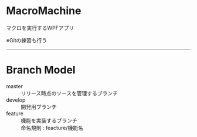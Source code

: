 # MacroMachine
マクロを実行するWPFアプリ

※Gitの練習も行う

----

# Branch Model
<dl>
  <dt>master</dt>
  <dd>リリース時点のソースを管理するブランチ</dd>
  <dt>develop</dt>
  <dd>開発用ブランチ</dd>
  <dt>feature</dt>
  <dd>機能を実装するブランチ</dd>
  <dd>命名規則 : feacture/機能名</dd>
</dl>
